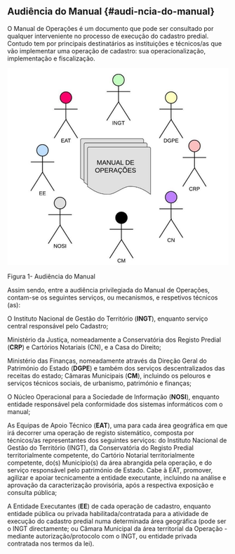 ## Audiência do Manual {#audi-ncia-do-manual}

O Manual de Operações é um documento que pode ser consultado por qualquer interveniente no processo de execução do cadastro predial. Contudo tem por principais destinatários as instituições e técnicos/as que vão implementar uma operação de cadastro: sua operacionalização, implementação e fiscalização.

![Image_3](../assets/image3.jpeg)

Figura 1- Audiência do Manual

Assim sendo, entre a audiência privilegiada do Manual de Operações, contam-se os seguintes serviços, ou mecanismos, e respetivos técnicos (as):

O Instituto Nacional de Gestão do Território (**INGT**), enquanto serviço central responsável pelo Cadastro;

Ministério da Justiça, nomeadamente a Conservatória dos Registo Predial (**CRP**) e Cartórios Notariais (CN), e a Casa do Direito;

Ministério das Finanças, nomeadamente através da Direção Geral do Património do Estado (**DGPE**) e também dos serviços descentralizados das receitas do estado; Câmaras Municipais (**CM**), incluindo os pelouros e serviços técnicos sociais, de urbanismo, património e finanças;

O Núcleo Operacional para a Sociedade de Informação (**NOSI**), enquanto entidade responsável pela conformidade dos sistemas informáticos com o manual;

As Equipas de Apoio Técnico (**EAT**), uma para cada área geográfica em que irá decorrer uma operação de registo sistemático, composta por técnicos/as representantes dos seguintes serviços: do Instituto Nacional de Gestão do Território (INGT), da Conservatória do Registo Predial territorialmente competente, do Cartório Notarial territorialmente competente, do(s) Município(s) da área abrangida pela operação, e do serviço responsável pelo património de Estado. Cabe à EAT, promover, agilizar e apoiar tecnicamente a entidade executante, incluindo na análise e aprovação da caracterização provisória, após a respectiva exposição e consulta pública;

A Entidade Executantes (**EE**) de cada operação de cadastro, enquanto entidade pública ou privada habilitada/contratada para a atividade de execução do cadastro predial numa determinada área geográfica (pode ser o INGT directamente; ou Câmara Municipal da área territorial da Operação - mediante autorização/protocolo com o INGT, ou entidade privada contratada nos termos da lei).